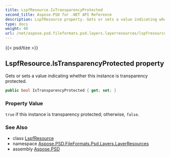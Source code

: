 ```yaml
---
title: LspfResource.IsTransparencyProtected
second_title: Aspose.PSD for .NET API Reference
description: LspfResource property. Gets or sets a value indicating whether this instance is transparency protected
type: docs
weight: 40
url: /net/aspose.psd.fileformats.psd.layers.layerresources/lspfresource/istransparencyprotected/
---
```

{{< psd/tize >}}
## LspfResource.IsTransparencyProtected property

Gets or sets a value indicating whether this instance is transparency protected.

```csharp
public bool IsTransparencyProtected { get; set; }
```

### Property Value

`true` if this instance is transparency protected; otherwise, `false`.

### See Also

* class [LspfResource](../)
* namespace [Aspose.PSD.FileFormats.Psd.Layers.LayerResources](../../lspfresource/)
* assembly [Aspose.PSD](../../../)


